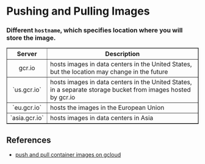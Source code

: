# Pushing and Pulling Images


### Different `hostname`, which specifies location where you will store the image.
<table border=1>
    <tr>
        <th><center>Server</center></th>
        <th>Description</th>
    </tr>
    <tr>
        <td><center>gcr.io</center></td> 
        <td> hosts images in data centers in the United States, but the location may change in the future</td>
    </tr>
    <tr>
        <td><center>`us.gcr.io`</center></td> 
        <td> hosts images in data centers in the United States, in a separate storage bucket from images hosted by gcr.io</td>
    </tr>
    <tr>
        <td><center>`eu.gcr.io`</center></td> 
        <td> hosts the images in the European Union</td>
    </tr>
    <tr>
        <td><center>`asia.gcr.io`</center></td> 
        <td> hosts images in data centers in Asia</td>
    </tr>
</table>

## References
- [push and pull container images on gcloud](https://cloud.google.com/container-registry/docs/pushing-and-pulling)